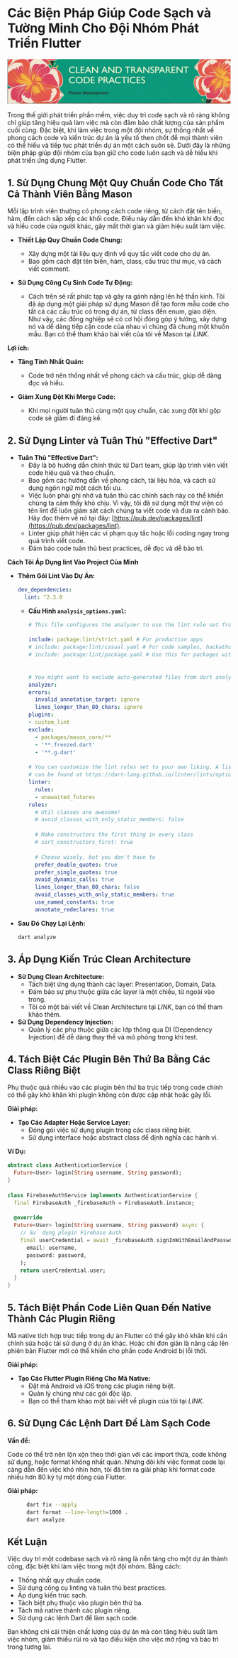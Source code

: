 
# Các Biện Pháp Giúp Code Sạch và Tường Minh Cho Đội Nhóm Phát Triển Flutter
![image1.jpeg](image1.jpeg)

Trong thế giới phát triển phần mềm, việc duy trì code sạch và rõ ràng không chỉ giúp tăng hiệu quả làm việc mà còn đảm bảo chất lượng của sản phẩm cuối cùng. Đặc biệt, khi làm việc trong một đội nhóm, sự thống nhất về phong cách code và kiến trúc dự án là yếu tố then chốt để mọi thành viên có thể hiểu và tiếp tục phát triển dự án một cách suôn sẻ. Dưới đây là những biện pháp giúp đội nhóm của bạn giữ cho code luôn sạch và dễ hiểu khi phát triển ứng dụng Flutter.

## 1. Sử Dụng Chung Một Quy Chuẩn Code Cho Tất Cả Thành Viên Bằng Mason

Mỗi lập trình viên thường có phong cách code riêng, từ cách đặt tên biến, hàm, đến cách sắp xếp các khối code. Điều này dẫn đến khó khăn khi đọc và hiểu code của người khác, gây mất thời gian và giảm hiệu suất làm việc.

- **Thiết Lập Quy Chuẩn Code Chung:**
  - Xây dựng một tài liệu quy định về quy tắc viết code cho dự án.
  - Bao gồm cách đặt tên biến, hàm, class, cấu trúc thư mục, và cách viết comment.

- **Sử Dụng Công Cụ Sinh Code Tự Động:**
  - Cách trên sẽ rất phức tạp và gây ra gánh nặng lên hệ thần kinh. Tôi đã áp dụng một giải pháp sử dụng Mason để tạo form mẫu code cho tất cả các cấu trúc có trong dự án, từ class đến enum, giao diện. Như vậy, các đồng nghiệp sẽ có cơ hội đóng góp ý tưởng, xây dựng nó và dễ dàng tiếp cận code của nhau vì chúng đã chung một khuôn mẫu. Bạn có thể tham khảo bài viết của tôi về Mason tại *LINK*.

**Lợi ích:**

- **Tăng Tính Nhất Quán:**
  - Code trở nên thống nhất về phong cách và cấu trúc, giúp dễ dàng đọc và hiểu.

- **Giảm Xung Đột Khi Merge Code:**
  - Khi mọi người tuân thủ cùng một quy chuẩn, các xung đột khi gộp code sẽ giảm đi đáng kể.

## 2. Sử Dụng Linter và Tuân Thủ "Effective Dart"

- **Tuân Thủ "Effective Dart":**
  - Đây là bộ hướng dẫn chính thức từ Dart team, giúp lập trình viên viết code hiệu quả và theo chuẩn.
  - Bao gồm các hướng dẫn về phong cách, tài liệu hóa, và cách sử dụng ngôn ngữ một cách tối ưu.
  - Việc luôn phải ghi nhớ và tuân thủ các chính sách này có thể khiến chúng ta cảm thấy khó chịu. Vì vậy, tôi đã sử dụng một thư viện có tên lint để luôn giám sát cách chúng ta viết code và đưa ra cảnh báo. Hãy đọc thêm về nó tại đây: [https://pub.dev/packages/lint](https://pub.dev/packages/lint).
  - Linter giúp phát hiện các vi phạm quy tắc hoặc lỗi coding ngay trong quá trình viết code.
  - Đảm bảo code tuân thủ best practices, dễ đọc và dễ bảo trì.

**Cách Tôi Áp Dụng lint Vào Project Của Mình**

- **Thêm Gói Lint Vào Dự Án:**

  ```yaml
  dev_dependencies:
    lint: ^2.3.0
  ```

  - **Cấu Hình `analysis_options.yaml`:**

    ```yaml
    # This file configures the analyzer to use the lint rule set from `package:lint`

    include: package:lint/strict.yaml # For production apps
    # include: package:lint/casual.yaml # For code samples, hackathons and other non-production code
    # include: package:lint/package.yaml # Use this for packages with public API
  
  
    # You might want to exclude auto-generated files from dart analysis
    analyzer:
    errors:
      invalid_annotation_target: ignore
      lines_longer_than_80_chars: ignore
    plugins:
    - custom_lint
    exclude:
      - packages/mason_core/**
      - '**.freezed.dart'
      - '**.g.dart'
  
    # You can customize the lint rules set to your own liking. A list of all rules
    # can be found at https://dart-lang.github.io/linter/lints/options/options.html
    linter:
      rules:
      - unawaited_futures
    rules:
      # Util classes are awesome!
      # avoid_classes_with_only_static_members: false
    
      # Make constructors the first thing in every class
      # sort_constructors_first: true
    
      # Choose wisely, but you don't have to
      prefer_double_quotes: true
      prefer_single_quotes: true
      avoid_dynamic_calls: true
      lines_longer_than_80_chars: false
      avoid_classes_with_only_static_members: true
      use_named_constants: true
      annotate_redeclares: true
    ```
- **Sau Đó Chạy Lại Lệnh:**

    ```bash
    dart analyze
    ```

## 3. Áp Dụng Kiến Trúc Clean Architecture

- **Sử Dụng Clean Architecture:**
  - Tách biệt ứng dụng thành các layer: Presentation, Domain, Data.
  - Đảm bảo sự phụ thuộc giữa các layer là một chiều, từ ngoài vào trong.
  - Tôi có một bài viết về Clean Architecture tại *LINK*, bạn có thể tham khảo thêm.
- **Sử Dụng Dependency Injection:**
  - Quản lý các phụ thuộc giữa các lớp thông qua DI (Dependency Injection) để dễ dàng thay thế và mô phỏng trong khi test.

## 4. Tách Biệt Các Plugin Bên Thứ Ba Bằng Các Class Riêng Biệt

Phụ thuộc quá nhiều vào các plugin bên thứ ba trực tiếp trong code chính có thể gây khó khăn khi plugin không còn được cập nhật hoặc gây lỗi.

**Giải pháp:**

- **Tạo Các Adapter Hoặc Service Layer:**
  - Đóng gói việc sử dụng plugin trong các class riêng biệt.
  - Sử dụng interface hoặc abstract class để định nghĩa các hành vi.

**Ví Dụ:**

```dart
abstract class AuthenticationService {
  Future<User> login(String username, String password);
}

class FirebaseAuthService implements AuthenticationService {
  final FirebaseAuth _firebaseAuth = FirebaseAuth.instance;

  @override
  Future<User> login(String username, String password) async {
    // Sử dụng plugin Firebase Auth
    final userCredential = await _firebaseAuth.signInWithEmailAndPassword(
      email: username,
      password: password,
    );
    return userCredential.user;
  }
}
```

## 5. Tách Biệt Phần Code Liên Quan Đến Native Thành Các Plugin Riêng

Mã native tích hợp trực tiếp trong dự án Flutter có thể gây khó khăn khi cần chỉnh sửa hoặc tái sử dụng ở dự án khác. Hoặc chỉ đơn giản là nâng cấp lên phiên bản Flutter mới có thể khiến cho phần code Android bị lỗi thời.

**Giải pháp:**

- **Tạo Các Flutter Plugin Riêng Cho Mã Native:**
  - Đặt mã Android và iOS trong các plugin riêng biệt.
  - Quản lý chúng như các gói độc lập.
  - Bạn có thể tham khảo một bài viết về plugin của tôi tại *LINK*.

## 6. Sử Dụng Các Lệnh Dart Để Làm Sạch Code

**Vấn đề:**

Code có thể trở nên lộn xộn theo thời gian với các import thừa, code không sử dụng, hoặc format không nhất quán. Nhưng đôi khi việc format code lại càng dẫn đến việc khó nhìn hơn, tôi đã tìm ra giải pháp khi format code nhiều hơn 80 ký tự một dòng của Flutter.

**Giải pháp:**

```bash
      dart fix --apply
      dart format --line-length=1000 .
      dart analyze
   ```

## **Kết Luận**

Việc duy trì một codebase sạch và rõ ràng là nền tảng cho một dự án thành công, đặc biệt khi làm việc trong một đội nhóm. Bằng cách:

- Thống nhất quy chuẩn code.
- Sử dụng công cụ linting và tuân thủ best practices.
- Áp dụng kiến trúc sạch.
- Tách biệt phụ thuộc vào plugin bên thứ ba.
- Tách mã native thành các plugin riêng.
- Sử dụng các lệnh Dart để làm sạch code.

Bạn không chỉ cải thiện chất lượng của dự án mà còn tăng hiệu suất làm việc nhóm, giảm thiểu rủi ro và tạo điều kiện cho việc mở rộng và bảo trì trong tương lai.
